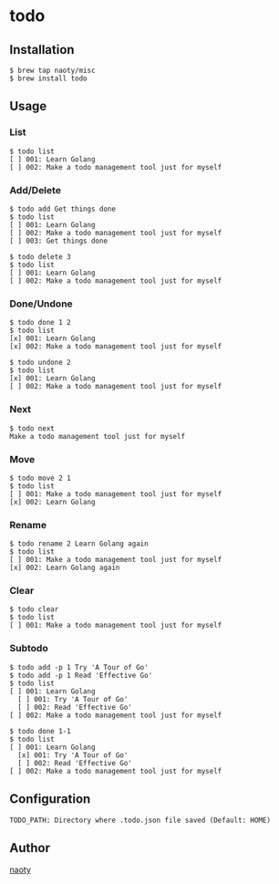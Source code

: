 # todo

## Installation

```
$ brew tap naoty/misc
$ brew install todo
```

## Usage

### List

```
$ todo list
[ ] 001: Learn Golang
[ ] 002: Make a todo management tool just for myself
```

### Add/Delete

```
$ todo add Get things done
$ todo list
[ ] 001: Learn Golang
[ ] 002: Make a todo management tool just for myself
[ ] 003: Get things done
```

```
$ todo delete 3
$ todo list
[ ] 001: Learn Golang
[ ] 002: Make a todo management tool just for myself
```

### Done/Undone

```
$ todo done 1 2
$ todo list
[x] 001: Learn Golang
[x] 002: Make a todo management tool just for myself
```

```
$ todo undone 2
$ todo list
[x] 001: Learn Golang
[ ] 002: Make a todo management tool just for myself
```

### Next

```
$ todo next
Make a todo management tool just for myself
```

### Move

```
$ todo move 2 1
$ todo list
[ ] 001: Make a todo management tool just for myself
[x] 002: Learn Golang
```

### Rename

```
$ todo rename 2 Learn Golang again
$ todo list
[ ] 001: Make a todo management tool just for myself
[x] 002: Learn Golang again
```

### Clear

```
$ todo clear
$ todo list
[ ] 001: Make a todo management tool just for myself
```

### Subtodo

```
$ todo add -p 1 Try 'A Tour of Go'
$ todo add -p 1 Read 'Effective Go'
$ todo list
[ ] 001: Learn Golang
  [ ] 001: Try 'A Tour of Go'
  [ ] 002: Read 'Effective Go'
[ ] 002: Make a todo management tool just for myself
```

```
$ todo done 1-1
$ todo list
[ ] 001: Learn Golang
  [x] 001: Try 'A Tour of Go'
  [ ] 002: Read 'Effective Go'
[ ] 002: Make a todo management tool just for myself
```

## Configuration

```
TODO_PATH: Directory where .todo.json file saved (Default: HOME)
```

## Author

[naoty](https://github.com/naoty)
